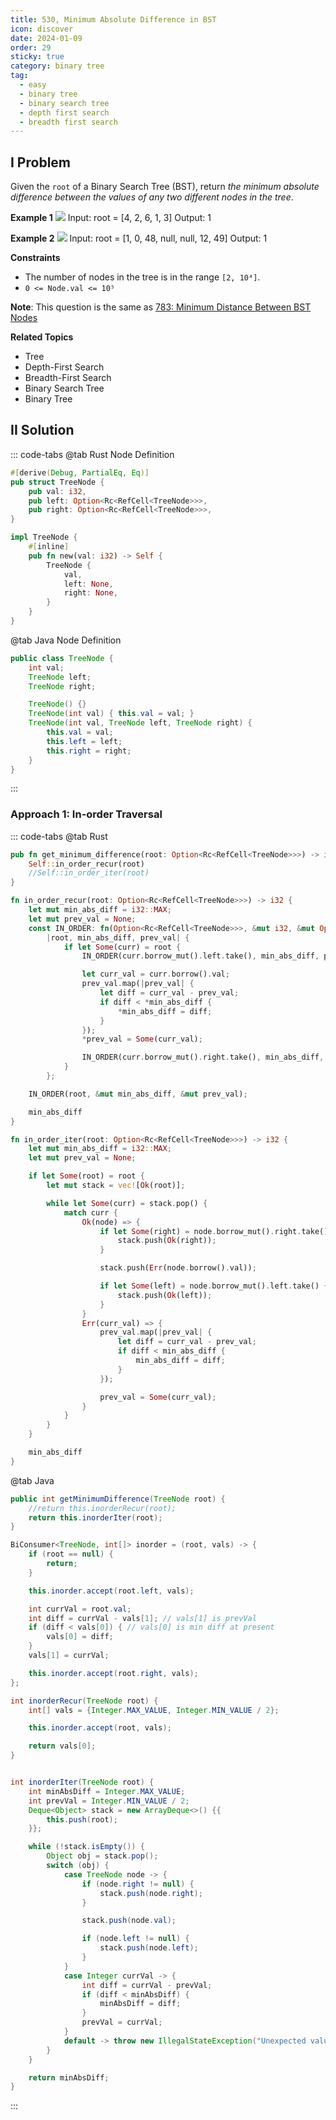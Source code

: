 ```yaml
---
title: 530, Minimum Absolute Difference in BST
icon: discover
date: 2024-01-09
order: 29
sticky: true
category: binary tree
tag: 
  - easy
  - binary tree
  - binary search tree
  - depth first search
  - breadth first search
---
```


## I Problem
Given the `root` of a Binary Search Tree (BST), return *the minimum absolute difference between the values of any two different nodes in the tree*.

**Example 1**
![](../../../../assets/leetcode/min_absolute_diff_in_bst_1_530.png)
Input: root = [4, 2, 6, 1, 3]
Output: 1

**Example 2**
![](../../../../assets/leetcode/min_absolute_diff_in_bst_2_530.png)
Input: root = [1, 0, 48, null, null, 12, 49]
Output: 1

**Constraints**
- The number of nodes in the tree is in the range `[2, 10⁴]`.
- `0 <= Node.val <= 10⁵`

**Note**: This question is the same as [783: Minimum Distance Between BST Nodes](https://leetcode.com/problems/minimum-distance-between-bst-nodes/)

**Related Topics**
- Tree
- Depth-First Search
- Breadth-First Search
- Binary Search Tree
- Binary Tree


## II Solution
::: code-tabs
@tab Rust Node Definition
```rust
#[derive(Debug, PartialEq, Eq)]
pub struct TreeNode {
    pub val: i32,
    pub left: Option<Rc<RefCell<TreeNode>>>,
    pub right: Option<Rc<RefCell<TreeNode>>>,
}

impl TreeNode {
    #[inline]
    pub fn new(val: i32) -> Self {
        TreeNode {
            val,
            left: None,
            right: None,
        }
    }
}
```

@tab Java Node Definition
```java
public class TreeNode {
    int val;
    TreeNode left;
    TreeNode right;

    TreeNode() {}
    TreeNode(int val) { this.val = val; }
    TreeNode(int val, TreeNode left, TreeNode right) {
        this.val = val;
        this.left = left;
        this.right = right;
    }
}
```
:::

### Approach 1: In-order Traversal
::: code-tabs
@tab Rust
```rust
pub fn get_minimum_difference(root: Option<Rc<RefCell<TreeNode>>>) -> i32 {
    Self::in_order_recur(root)
    //Self::in_order_iter(root)
}

fn in_order_recur(root: Option<Rc<RefCell<TreeNode>>>) -> i32 {
    let mut min_abs_diff = i32::MAX;
    let mut prev_val = None;
    const IN_ORDER: fn(Option<Rc<RefCell<TreeNode>>>, &mut i32, &mut Option<i32>) =
        |root, min_abs_diff, prev_val| {
            if let Some(curr) = root {
                IN_ORDER(curr.borrow_mut().left.take(), min_abs_diff, prev_val);

                let curr_val = curr.borrow().val;
                prev_val.map(|prev_val| {
                    let diff = curr_val - prev_val;
                    if diff < *min_abs_diff {
                        *min_abs_diff = diff;
                    }
                });
                *prev_val = Some(curr_val);

                IN_ORDER(curr.borrow_mut().right.take(), min_abs_diff, prev_val);
            }
        };

    IN_ORDER(root, &mut min_abs_diff, &mut prev_val);

    min_abs_diff
}

fn in_order_iter(root: Option<Rc<RefCell<TreeNode>>>) -> i32 {
    let mut min_abs_diff = i32::MAX;
    let mut prev_val = None;

    if let Some(root) = root {
        let mut stack = vec![Ok(root)];

        while let Some(curr) = stack.pop() {
            match curr {
                Ok(node) => {
                    if let Some(right) = node.borrow_mut().right.take() {
                        stack.push(Ok(right));
                    }

                    stack.push(Err(node.borrow().val));

                    if let Some(left) = node.borrow_mut().left.take() {
                        stack.push(Ok(left));
                    }
                }
                Err(curr_val) => {
                    prev_val.map(|prev_val| {
                        let diff = curr_val - prev_val;
                        if diff < min_abs_diff {
                            min_abs_diff = diff;
                        }
                    });

                    prev_val = Some(curr_val);
                }
            }
        }
    }

    min_abs_diff
}
```

@tab Java
```java
public int getMinimumDifference(TreeNode root) {
    //return this.inorderRecur(root);
    return this.inorderIter(root);
}

BiConsumer<TreeNode, int[]> inorder = (root, vals) -> {
    if (root == null) {
        return;
    }

    this.inorder.accept(root.left, vals);

    int currVal = root.val;
    int diff = currVal - vals[1]; // vals[1] is prevVal
    if (diff < vals[0]) { // vals[0] is min diff at present
        vals[0] = diff;
    }
    vals[1] = currVal;

    this.inorder.accept(root.right, vals);
};

int inorderRecur(TreeNode root) {
    int[] vals = {Integer.MAX_VALUE, Integer.MIN_VALUE / 2};

    this.inorder.accept(root, vals);

    return vals[0];
}


int inorderIter(TreeNode root) {
    int minAbsDiff = Integer.MAX_VALUE;
    int prevVal = Integer.MIN_VALUE / 2;
    Deque<Object> stack = new ArrayDeque<>() {{
        this.push(root);
    }};

    while (!stack.isEmpty()) {
        Object obj = stack.pop();
        switch (obj) {
            case TreeNode node -> {
                if (node.right != null) {
                    stack.push(node.right);
                }

                stack.push(node.val);

                if (node.left != null) {
                    stack.push(node.left);
                }
            }
            case Integer currVal -> {
                int diff = currVal - prevVal;
                if (diff < minAbsDiff) {
                    minAbsDiff = diff;
                }
                prevVal = currVal;
            }
            default -> throw new IllegalStateException("Unexpected value: " + obj);
        }
    }

    return minAbsDiff;
}
```
:::
